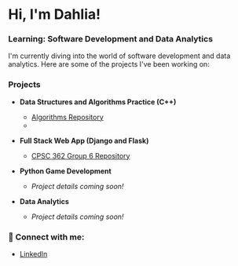 # Hi, I'm Dahlia! 
### Learning: Software Development and Data Analytics 

I'm currently diving into the world of software development and data analytics. Here are some of the projects I've been working on:

### Projects

- **Data Structures and Algorithms Practice (C++)**
  - [Algorithms Repository](https://github.com/dahliasukaik/Algorithims-.git)
  - 

- **Full Stack Web App (Django and Flask)**
  - [CPSC 362 Group 6 Repository](https://github.com/dahliasukaik/CPSC-362-Group-6.git)

- **Python Game Development**
  - *Project details coming soon!*

- **Data Analytics**
  - *Project details coming soon!*

### 🤳 Connect with me:

- [LinkedIn](https://www.linkedin.com/in/dahliasukaik928)

